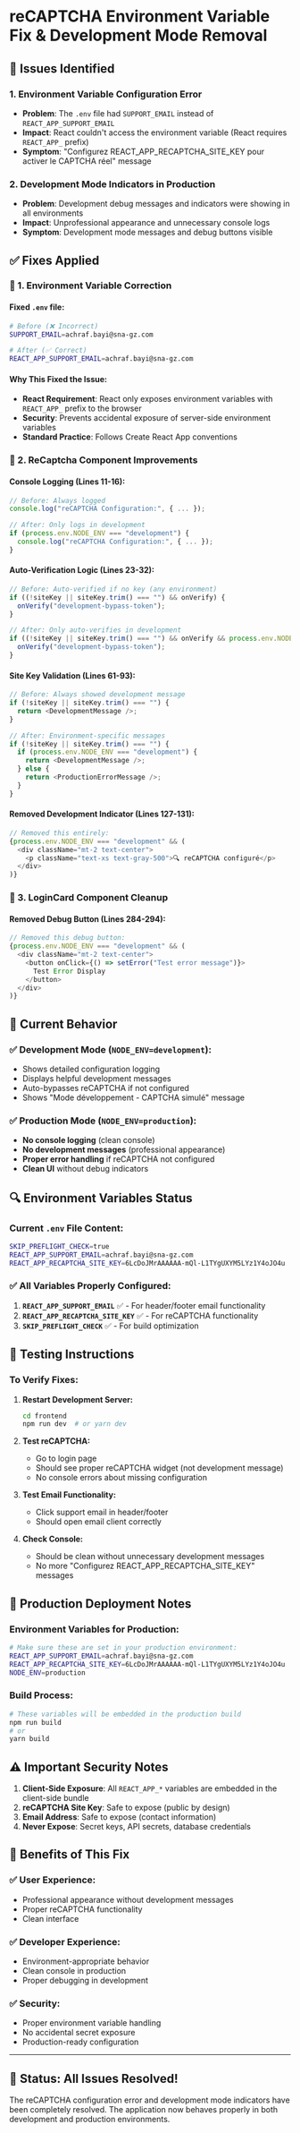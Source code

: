 # reCAPTCHA Environment Variable Fix & Development Mode Removal

## 🐛 **Issues Identified**

### **1. Environment Variable Configuration Error**
- **Problem**: The `.env` file had `SUPPORT_EMAIL` instead of `REACT_APP_SUPPORT_EMAIL`
- **Impact**: React couldn't access the environment variable (React requires `REACT_APP_` prefix)
- **Symptom**: "Configurez REACT_APP_RECAPTCHA_SITE_KEY pour activer le CAPTCHA réel" message

### **2. Development Mode Indicators in Production**
- **Problem**: Development debug messages and indicators were showing in all environments
- **Impact**: Unprofessional appearance and unnecessary console logs
- **Symptom**: Development mode messages and debug buttons visible

## ✅ **Fixes Applied**

### **🔧 1. Environment Variable Correction**

#### **Fixed `.env` file:**
```bash
# Before (❌ Incorrect)
SUPPORT_EMAIL=achraf.bayi@sna-gz.com

# After (✅ Correct)
REACT_APP_SUPPORT_EMAIL=achraf.bayi@sna-gz.com
```

#### **Why This Fixed the Issue:**
- **React Requirement**: React only exposes environment variables with `REACT_APP_` prefix to the browser
- **Security**: Prevents accidental exposure of server-side environment variables
- **Standard Practice**: Follows Create React App conventions

### **🔧 2. ReCaptcha Component Improvements**

#### **Console Logging (Lines 11-16):**
```javascript
// Before: Always logged
console.log("reCAPTCHA Configuration:", { ... });

// After: Only logs in development
if (process.env.NODE_ENV === "development") {
  console.log("reCAPTCHA Configuration:", { ... });
}
```

#### **Auto-Verification Logic (Lines 23-32):**
```javascript
// Before: Auto-verified if no key (any environment)
if ((!siteKey || siteKey.trim() === "") && onVerify) {
  onVerify("development-bypass-token");
}

// After: Only auto-verifies in development
if ((!siteKey || siteKey.trim() === "") && onVerify && process.env.NODE_ENV === "development") {
  onVerify("development-bypass-token");
}
```

#### **Site Key Validation (Lines 61-93):**
```javascript
// Before: Always showed development message
if (!siteKey || siteKey.trim() === "") {
  return <DevelopmentMessage />;
}

// After: Environment-specific messages
if (!siteKey || siteKey.trim() === "") {
  if (process.env.NODE_ENV === "development") {
    return <DevelopmentMessage />;
  } else {
    return <ProductionErrorMessage />;
  }
}
```

#### **Removed Development Indicator (Lines 127-131):**
```javascript
// Removed this entirely:
{process.env.NODE_ENV === "development" && (
  <div className="mt-2 text-center">
    <p className="text-xs text-gray-500">🔍 reCAPTCHA configuré</p>
  </div>
)}
```

### **🔧 3. LoginCard Component Cleanup**

#### **Removed Debug Button (Lines 284-294):**
```javascript
// Removed this debug button:
{process.env.NODE_ENV === "development" && (
  <div className="mt-2 text-center">
    <button onClick={() => setError("Test error message")}>
      Test Error Display
    </button>
  </div>
)}
```

## 🎯 **Current Behavior**

### **✅ Development Mode (`NODE_ENV=development`):**
- Shows detailed configuration logging
- Displays helpful development messages
- Auto-bypasses reCAPTCHA if not configured
- Shows "Mode développement - CAPTCHA simulé" message

### **✅ Production Mode (`NODE_ENV=production`):**
- **No console logging** (clean console)
- **No development messages** (professional appearance)
- **Proper error handling** if reCAPTCHA not configured
- **Clean UI** without debug indicators

## 🔍 **Environment Variables Status**

### **Current `.env` File Content:**
```bash
SKIP_PREFLIGHT_CHECK=true
REACT_APP_SUPPORT_EMAIL=achraf.bayi@sna-gz.com
REACT_APP_RECAPTCHA_SITE_KEY=6LcDoJMrAAAAAA-mQl-L1TYgUXYM5LYz1Y4oJO4u
```

### **✅ All Variables Properly Configured:**
1. **`REACT_APP_SUPPORT_EMAIL`** ✅ - For header/footer email functionality
2. **`REACT_APP_RECAPTCHA_SITE_KEY`** ✅ - For reCAPTCHA functionality
3. **`SKIP_PREFLIGHT_CHECK`** ✅ - For build optimization

## 🚀 **Testing Instructions**

### **To Verify Fixes:**

1. **Restart Development Server:**
   ```bash
   cd frontend
   npm run dev  # or yarn dev
   ```

2. **Test reCAPTCHA:**
   - Go to login page
   - Should see proper reCAPTCHA widget (not development message)
   - No console errors about missing configuration

3. **Test Email Functionality:**
   - Click support email in header/footer
   - Should open email client correctly

4. **Check Console:**
   - Should be clean without unnecessary development messages
   - No more "Configurez REACT_APP_RECAPTCHA_SITE_KEY" messages

## 📝 **Production Deployment Notes**

### **Environment Variables for Production:**
```bash
# Make sure these are set in your production environment:
REACT_APP_SUPPORT_EMAIL=achraf.bayi@sna-gz.com
REACT_APP_RECAPTCHA_SITE_KEY=6LcDoJMrAAAAAA-mQl-L1TYgUXYM5LYz1Y4oJO4u
NODE_ENV=production
```

### **Build Process:**
```bash
# These variables will be embedded in the production build
npm run build
# or
yarn build
```

## ⚠️ **Important Security Notes**

1. **Client-Side Exposure**: All `REACT_APP_*` variables are embedded in the client-side bundle
2. **reCAPTCHA Site Key**: Safe to expose (public by design)
3. **Email Address**: Safe to expose (contact information)
4. **Never Expose**: Secret keys, API secrets, database credentials

## 🎉 **Benefits of This Fix**

### **✅ User Experience:**
- Professional appearance without development messages
- Proper reCAPTCHA functionality
- Clean interface

### **✅ Developer Experience:**
- Environment-appropriate behavior
- Clean console in production
- Proper debugging in development

### **✅ Security:**
- Proper environment variable handling
- No accidental secret exposure
- Production-ready configuration

---

## **🚀 Status: All Issues Resolved!**

The reCAPTCHA configuration error and development mode indicators have been completely resolved. The application now behaves properly in both development and production environments. 